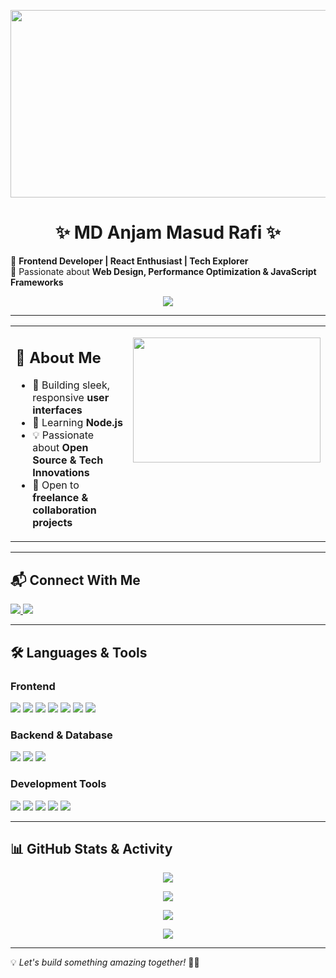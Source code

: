 <p align="center">
  <img src="https://media.giphy.com/media/qgQUggAC3Pfv687qPC/giphy.gif" width="600" height="300"/>
</p>

<h1 align="center">✨ MD Anjam Masud Rafi ✨</h1>

🎨 **Frontend Developer | React Enthusiast | Tech Explorer**  
🚀 Passionate about **Web Design, Performance Optimization & JavaScript Frameworks**  

<p align="center">
  <img src="https://readme-typing-svg.herokuapp.com?font=Fira+Code&pause=1000&center=true&vCenter=true&width=435&lines=React.js+%7C+Node.js+%7C+JavaScript;Passionate+Frontend+Developer+💻;Creating+Seamless+User+Experiences+🚀" />
</p>

---

<table>
  <tr>
    <td valign="top">
      <h2>📌 About Me</h2>
      <ul>
        <li>🎨 Building sleek, responsive <b>user interfaces</b></li>
        <li>🚀 Learning <b>Node.js</b></li>
        <li>💡 Passionate about <b>Open Source & Tech Innovations</b></li>
        <li>🤝 Open to <b>freelance & collaboration projects</b></li>
      </ul>
    </td>
    <td valign="top">
      <p align="center">
        <img src="https://media.giphy.com/media/Y4ak9Ki2GZCbJxAnJD/giphy.gif" width="300" height="200"/>
      </p>
    </td>
  </tr>
</table>

---

## 📬 **Connect With Me**  
<p align="left">
  <a href="https://www.linkedin.com/in/anjam-masud-rafi-18b2a8269">
    <img src="https://img.shields.io/badge/-LinkedIn-blue?style=flat&logo=linkedin" />
  </a>
  <a href="mailto:js.rafi999@gmail.com">
    <img src="https://img.shields.io/badge/-Email-red?style=flat&logo=gmail" />
  </a>
</p>

---

## 🛠️ **Languages & Tools**  

### **Frontend**  
<p align="left">
  <img src="https://img.shields.io/badge/HTML5-%23E34F26.svg?style=for-the-badge&logo=html5&logoColor=white" />
  <img src="https://img.shields.io/badge/CSS3-%231572B6.svg?style=for-the-badge&logo=css3&logoColor=white" />
  <img src="https://img.shields.io/badge/JavaScript-%23F7DF1E.svg?style=for-the-badge&logo=javascript&logoColor=black" />
  <img src="https://img.shields.io/badge/React-%2361DAFB.svg?style=for-the-badge&logo=react&logoColor=black" />
  <img src="https://img.shields.io/badge/Tailwind%20CSS-%2306B6D4.svg?style=for-the-badge&logo=tailwind-css&logoColor=white" />
  <img src="https://img.shields.io/badge/Bootstrap-%237952B3.svg?style=for-the-badge&logo=bootstrap&logoColor=white" />
  <img src="https://img.shields.io/badge/Vite-%23646CFF.svg?style=for-the-badge&logo=vite&logoColor=white" />
  
</p>

### **Backend & Database**  
<p align="left">
  <img src="https://img.shields.io/badge/Node.js-%23339933.svg?style=for-the-badge&logo=node.js&logoColor=white" />
  <img src="https://img.shields.io/badge/MongoDB-%2347A248.svg?style=for-the-badge&logo=mongodb&logoColor=white" />
  <img src="https://img.shields.io/badge/Firebase-%23FFCA28.svg?style=for-the-badge&logo=firebase&logoColor=black" />
  
</p>

### **Development Tools**  
<p align="left">
  <img src="https://img.shields.io/badge/Git-%23F05032.svg?style=for-the-badge&logo=git&logoColor=white" />
  <img src="https://img.shields.io/badge/GitHub-%23181717.svg?style=for-the-badge&logo=github&logoColor=white" />
  <img src="https://img.shields.io/badge/VS%20Code-%23007ACC.svg?style=for-the-badge&logo=visual-studio-code&logoColor=white" />
  <img src="https://img.shields.io/badge/NPM-%23CB3837.svg?style=for-the-badge&logo=npm&logoColor=white" />
  <img src="https://img.shields.io/badge/Figma-%23F24E1E.svg?style=for-the-badge&logo=figma&logoColor=white" />
</p>

---

## 📊 **GitHub Stats & Activity**  

<p align="center">
  <img src="https://github-readme-streak-stats.herokuapp.com?user=jsrafi&theme=radical&hide_border=false" />
</p>

<p align="center">
  <img src="https://github-readme-stats.vercel.app/api?username=jsrafi&show_icons=true&theme=tokyonight" />
</p>

<p align="center">
  <img src="https://github-readme-stats.vercel.app/api/top-langs/?username=jsrafi&layout=compact&theme=tokyonight" />
</p>

<p align="center">
  <img src="https://github-readme-activity-graph.vercel.app/graph?username=jsrafi&theme=tokyo-night" />
</p>

---

💡 *Let's build something amazing together!* 🚀🔥
